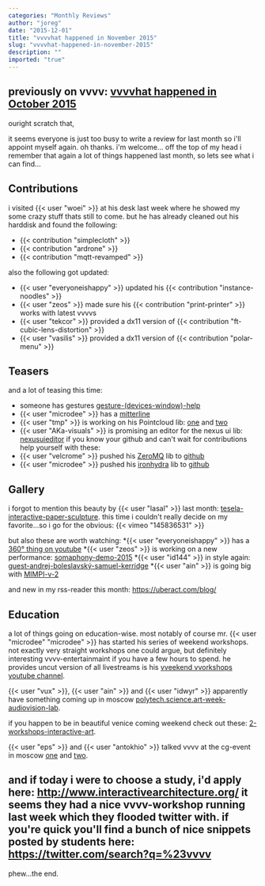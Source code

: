 ```yaml
---
categories: "Monthly Reviews"
author: "joreg"
date: "2015-12-01"
title: "vvvvhat happened in November 2015"
slug: "vvvvhat-happened-in-november-2015"
description: ""
imported: "true"
---
```



previously on vvvv: [vvvvhat happened in October 2015](/blog/2015/vvvvhat-happened-in-october-2015)
---
ouright scratch that,

it seems everyone is just too busy to write a review for last month so i'll appoint myself again. oh thanks. i'm welcome... off the top of my head i remember that again a lot of things happened last month, so lets see what i can find...

## Contributions
i visited {{< user "woei" >}} at his desk last week where he showed my some crazy stuff thats still to come. but he has already cleaned out his harddisk and found the following:
* {{< contribution "simplecloth" >}}
* {{< contribution "ardrone" >}}
* {{< contribution "mqtt-revamped" >}}

also the following got updated:
* {{< user "everyoneishappy" >}} updated his {{< contribution "instance-noodles" >}}
* {{< user "zeos" >}} made sure his {{< contribution "print-printer" >}} works with latest vvvvs
* {{< user "tekcor" >}} provided a dx11 version of {{< contribution "ft-cubic-lens-distortion" >}}
* {{< user "vasilis" >}} provided a dx11 version of {{< contribution "polar-menu" >}}

## Teasers
and a lot of teasing this time:
* someone has gestures [gesture-(devices-window)-help](/blog/gesture-(devices-window)-help)
* {{< user "microdee" >}} has a [mitterline](/blog/mitterline)
* {{< user "tmp" >}} is working on his Pointcloud lib: [one](/blog/writer-(dx11.pointcloud-raw)-help) and [two](/blog/server-(dx11.pointcloud-raw)-help)
* {{< user "AKa-visuals" >}} is promising an editor for the nexus ui lib: [nexusuieditor](/blog/nexusuieditor)
if you know your github and can't wait for contributions help yourself with these: 
* {{< user "velcrome" >}} pushed his [ZeroMQ](/blog/sockets-on-steroids) lib to [github](https://github.com/velcrome/vvvv-ZeroMQ)  
* {{< user "microdee" >}} pushed his [ironhydra](/blog/ironhydra) lib to [github](https://github.com/microdee/IronHydra)

## Gallery
i forgot to mention this beauty by {{< user "lasal" >}} last month: [tesela-interactive-paper-sculpture](/blog/tesela-interactive-paper-sculpture). this time i couldn't really decide on my favorite...so i go for the obvious:
{{< vimeo "145836531" >}}

but also these are worth watching:
*{{< user "everyoneishappy" >}} has a [360° thing on youtube](https://www.youtube.com/watch?v=rLpJrkeKHNE)
*{{< user "zeos" >}} is working on a new performance: [somaphony-demo-2015](/blog/somaphony-demo-2015)
*{{< user "id144" >}} in style again: [guest-andrej-boleslavský-samuel-kerridge](/blog/guest-andrej-boleslavský-samuel-kerridge)
*{{< user "ain" >}} is going big with [MIMPI-v-2](http://www.stain.ws/MIMPI-v-2)

and new in my rss-reader this month: https://uberact.com/blog/

## Education
a lot of things going on education-wise. most notably of course mr. {{< user "microdee" "microdee" >}} has started his series of weekend workshops. not exactly very straight workshops one could argue, but definitely interesting vvvv-entertainmaint if you have a few hours to spend. he provides uncut version of all livestreams is his [vveekend vvorkshops youtube channel](https://www.youtube.com/channel/UCa8Vqigdbq5Gam_6dcGdNBw).

{{< user "vux" >}}, {{< user "ain" >}} and {{< user "idwyr" >}} apparently have something coming up in moscow [polytech.science.art-week-audiovision-lab](/blog/2015/polytech.science.art-week-audiovision-lab).

if you happen to be in beautiful venice coming weekend check out these: [2-workshops-interactive-art](/blog/2015/2-workshops-interactive-art).

{{< user "eps" >}} and {{< user "antokhio" >}} talked vvvv at the cg-event in moscow [one](http://www.cgevent.ru/?p=10746) and [two](http://www.cgevent.ru/?p=10843).

and if today i were to choose a study, i'd apply here: http://www.interactivearchitecture.org/
it seems they had a nice vvvv-workshop running last week which they flooded twitter with. if you're quick you'll find a bunch of nice snippets posted by students here: https://twitter.com/search?q=%23vvvv 
---
phew...the end.




